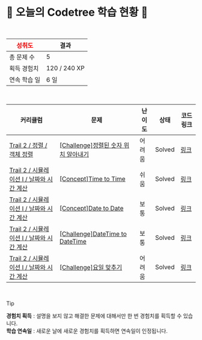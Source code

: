 # 🌲 오늘의 Codetree 학습 현황 🌲

<br />

| <span style="color:red;display:block;text-align:center;"> **성취도**</span> | 결과 |
|---|---|
| 총 문제 수 | 5 |
| 획득 경험치 | 120 / 240 XP |
| 연속 학습 일 | 6 일 |

<br />

|커리큘럼|문제|난이도|상태|코드 링크|
|---|---|---|---|---|
|[Trail 2 / 정렬 / 객체 정렬](https://www.codetree.ai/trail-info/novice-mid/)|[[Challenge]정렬된 숫자 위치 알아내기](https://www.codetree.ai/trails/complete/curated-cards/challenge-indices-of-sorted-array/)|어려움|Solved|[링크](https://github.com/kimEHwoo/codetree-TILs/blob/main/250220/%EC%A0%95%EB%A0%AC%EB%90%9C%20%EC%88%98%20%EC%9C%84%EC%B9%98%20%EC%95%8C%EC%95%84%EB%82%B4%EA%B8%B0/indices-of-sorted-array.py)|
|[Trail 2 / 시뮬레이션 I / 날짜와 시간 계산](https://www.codetree.ai/trail-info/novice-mid/)|[[Concept]Time to Time](https://www.codetree.ai/trails/complete/curated-cards/intro-time-to-time/)|쉬움|Solved|[링크](https://github.com/kimEHwoo/codetree-TILs/blob/main/250220/Time%20to%20Time/time-to-time.py)|
|[Trail 2 / 시뮬레이션 I / 날짜와 시간 계산](https://www.codetree.ai/trail-info/novice-mid/)|[[Concept]Date to Date](https://www.codetree.ai/trails/complete/curated-cards/intro-date-to-date/)|보통|Solved|[링크](https://github.com/kimEHwoo/codetree-TILs/blob/main/250220/Date%20to%20Date/date-to-date.py)|
|[Trail 2 / 시뮬레이션 I / 날짜와 시간 계산](https://www.codetree.ai/trail-info/novice-mid/)|[[Challenge]DateTime to DateTime](https://www.codetree.ai/trails/complete/curated-cards/challenge-datetime-to-datetime/)|보통|Solved|[링크](https://github.com/kimEHwoo/codetree-TILs/blob/main/250220/DateTime%20to%20DateTime/datetime-to-datetime.py)|
|[Trail 2 / 시뮬레이션 I / 날짜와 시간 계산](https://www.codetree.ai/trail-info/novice-mid/)|[[Challenge]요일 맞추기](https://www.codetree.ai/trails/complete/curated-cards/challenge-guess-day-of-week/)|어려움|Solved|[링크](https://github.com/kimEHwoo/codetree-TILs/blob/main/250220/%EC%9A%94%EC%9D%BC%20%EB%A7%9E%EC%B6%94%EA%B8%B0/guess-day-of-week.py)|


<br />

> [!TIP]
> **경험치 획득** : 설명을 보지 않고 해결한 문제에 대해서만 한 번 경험치를 획득할 수 있습니다.  
> **학습 연속일** : 새로운 날에 새로운 경험치를 획득하면 연속일이 인정됩니다.

